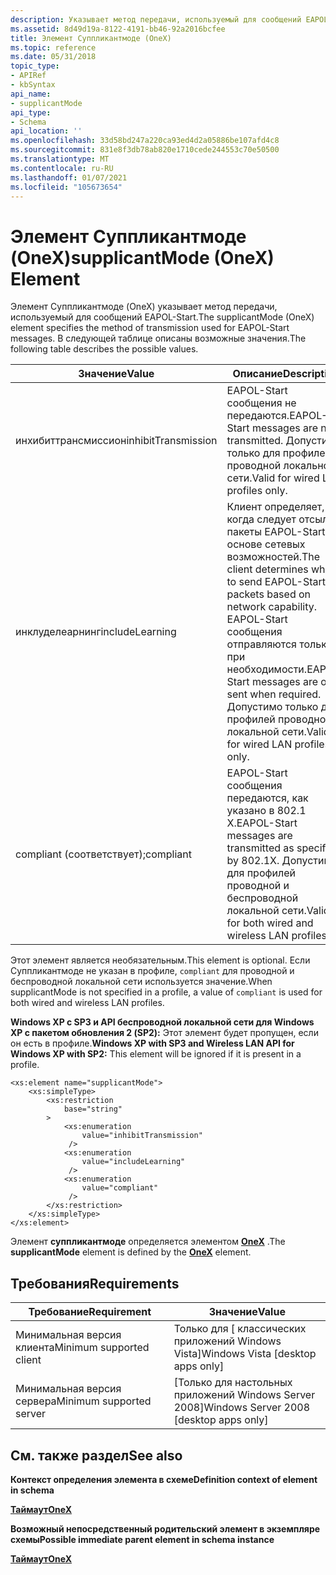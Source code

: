 ```yaml
---
description: Указывает метод передачи, используемый для сообщений EAPOL-Start.
ms.assetid: 8d49d19a-8122-4191-bb46-92a2016bcfee
title: Элемент Суппликантмоде (OneX)
ms.topic: reference
ms.date: 05/31/2018
topic_type:
- APIRef
- kbSyntax
api_name:
- supplicantMode
api_type:
- Schema
api_location: ''
ms.openlocfilehash: 33d58bd247a220ca93ed4d2a05886be107afd4c8
ms.sourcegitcommit: 831e8f3db78ab820e1710cede244553c70e50500
ms.translationtype: MT
ms.contentlocale: ru-RU
ms.lasthandoff: 01/07/2021
ms.locfileid: "105673654"
---
```

# <a name="supplicantmode-onex-element"></a><span data-ttu-id="b0a7f-103">Элемент Суппликантмоде (OneX)</span><span class="sxs-lookup"><span data-stu-id="b0a7f-103">supplicantMode (OneX) Element</span></span>

<span data-ttu-id="b0a7f-104">Элемент Суппликантмоде (OneX) указывает метод передачи, используемый для сообщений EAPOL-Start.</span><span class="sxs-lookup"><span data-stu-id="b0a7f-104">The supplicantMode (OneX) element specifies the method of transmission used for EAPOL-Start messages.</span></span> <span data-ttu-id="b0a7f-105">В следующей таблице описаны возможные значения.</span><span class="sxs-lookup"><span data-stu-id="b0a7f-105">The following table describes the possible values.</span></span>



| <span data-ttu-id="b0a7f-106">Значение</span><span class="sxs-lookup"><span data-stu-id="b0a7f-106">Value</span></span>               | <span data-ttu-id="b0a7f-107">Описание</span><span class="sxs-lookup"><span data-stu-id="b0a7f-107">Description</span></span>                                                                                                                                                              |
|---------------------|--------------------------------------------------------------------------------------------------------------------------------------------------------------------------|
| <span data-ttu-id="b0a7f-108">инхибиттрансмиссион</span><span class="sxs-lookup"><span data-stu-id="b0a7f-108">inhibitTransmission</span></span> | <span data-ttu-id="b0a7f-109">EAPOL-Start сообщения не передаются.</span><span class="sxs-lookup"><span data-stu-id="b0a7f-109">EAPOL-Start messages are not transmitted.</span></span> <span data-ttu-id="b0a7f-110">Допустимо только для профилей проводной локальной сети.</span><span class="sxs-lookup"><span data-stu-id="b0a7f-110">Valid for wired LAN profiles only.</span></span>                                                                                             |
| <span data-ttu-id="b0a7f-111">инклуделеарнинг</span><span class="sxs-lookup"><span data-stu-id="b0a7f-111">includeLearning</span></span>     | <span data-ttu-id="b0a7f-112">Клиент определяет, когда следует отсылать пакеты EAPOL-Start на основе сетевых возможностей.</span><span class="sxs-lookup"><span data-stu-id="b0a7f-112">The client determines when to send EAPOL-Start packets based on network capability.</span></span> <span data-ttu-id="b0a7f-113">EAPOL-Start сообщения отправляются только при необходимости.</span><span class="sxs-lookup"><span data-stu-id="b0a7f-113">EAPOL-Start messages are only sent when required.</span></span> <span data-ttu-id="b0a7f-114">Допустимо только для профилей проводной локальной сети.</span><span class="sxs-lookup"><span data-stu-id="b0a7f-114">Valid for wired LAN profiles only.</span></span> |
| <span data-ttu-id="b0a7f-115">compliant (соответствует);</span><span class="sxs-lookup"><span data-stu-id="b0a7f-115">compliant</span></span>           | <span data-ttu-id="b0a7f-116">EAPOL-Start сообщения передаются, как указано в 802.1 X.</span><span class="sxs-lookup"><span data-stu-id="b0a7f-116">EAPOL-Start messages are transmitted as specified by 802.1X.</span></span> <span data-ttu-id="b0a7f-117">Допустимо для профилей проводной и беспроводной локальной сети.</span><span class="sxs-lookup"><span data-stu-id="b0a7f-117">Valid for both wired and wireless LAN profiles.</span></span>                                                             |



 

<span data-ttu-id="b0a7f-118">Этот элемент является необязательным.</span><span class="sxs-lookup"><span data-stu-id="b0a7f-118">This element is optional.</span></span> <span data-ttu-id="b0a7f-119">Если Суппликантмоде не указан в профиле, `compliant` для проводной и беспроводной локальной сети используется значение.</span><span class="sxs-lookup"><span data-stu-id="b0a7f-119">When supplicantMode is not specified in a profile, a value of `compliant` is used for both wired and wireless LAN profiles.</span></span>

<span data-ttu-id="b0a7f-120">**Windows XP с SP3 и API беспроводной локальной сети для Windows XP с пакетом обновления 2 (SP2):** Этот элемент будет пропущен, если он есть в профиле.</span><span class="sxs-lookup"><span data-stu-id="b0a7f-120">**Windows XP with SP3 and Wireless LAN API for Windows XP with SP2:** This element will be ignored if it is present in a profile.</span></span>

``` syntax
<xs:element name="supplicantMode">
    <xs:simpleType>
        <xs:restriction
            base="string"
        >
            <xs:enumeration
                value="inhibitTransmission"
             />
            <xs:enumeration
                value="includeLearning"
             />
            <xs:enumeration
                value="compliant"
             />
        </xs:restriction>
    </xs:simpleType>
</xs:element>
```

<span data-ttu-id="b0a7f-121">Элемент **суппликантмоде** определяется элементом [**OneX**](onexschema-onex-element.md) .</span><span class="sxs-lookup"><span data-stu-id="b0a7f-121">The **supplicantMode** element is defined by the [**OneX**](onexschema-onex-element.md) element.</span></span>

## <a name="requirements"></a><span data-ttu-id="b0a7f-122">Требования</span><span class="sxs-lookup"><span data-stu-id="b0a7f-122">Requirements</span></span>



| <span data-ttu-id="b0a7f-123">Требование</span><span class="sxs-lookup"><span data-stu-id="b0a7f-123">Requirement</span></span> | <span data-ttu-id="b0a7f-124">Значение</span><span class="sxs-lookup"><span data-stu-id="b0a7f-124">Value</span></span> |
|-------------------------------------|------------------------------------------------------|
| <span data-ttu-id="b0a7f-125">Минимальная версия клиента</span><span class="sxs-lookup"><span data-stu-id="b0a7f-125">Minimum supported client</span></span><br/> | <span data-ttu-id="b0a7f-126">Только для \[ классических приложений Windows Vista\]</span><span class="sxs-lookup"><span data-stu-id="b0a7f-126">Windows Vista \[desktop apps only\]</span></span><br/>       |
| <span data-ttu-id="b0a7f-127">Минимальная версия сервера</span><span class="sxs-lookup"><span data-stu-id="b0a7f-127">Minimum supported server</span></span><br/> | <span data-ttu-id="b0a7f-128">\[Только для настольных приложений Windows Server 2008\]</span><span class="sxs-lookup"><span data-stu-id="b0a7f-128">Windows Server 2008 \[desktop apps only\]</span></span><br/> |



## <a name="see-also"></a><span data-ttu-id="b0a7f-129">См. также раздел</span><span class="sxs-lookup"><span data-stu-id="b0a7f-129">See also</span></span>

<dl> <dt>

<span data-ttu-id="b0a7f-130">**Контекст определения элемента в схеме**</span><span class="sxs-lookup"><span data-stu-id="b0a7f-130">**Definition context of element in schema**</span></span>
</dt> <dt>

[<span data-ttu-id="b0a7f-131">**Таймаут**</span><span class="sxs-lookup"><span data-stu-id="b0a7f-131">**OneX**</span></span>](onexschema-onex-element.md)
</dt> <dt>

<span data-ttu-id="b0a7f-132">**Возможный непосредственный родительский элемент в экземпляре схемы**</span><span class="sxs-lookup"><span data-stu-id="b0a7f-132">**Possible immediate parent element in schema instance**</span></span>
</dt> <dt>

[<span data-ttu-id="b0a7f-133">**Таймаут**</span><span class="sxs-lookup"><span data-stu-id="b0a7f-133">**OneX**</span></span>](onexschema-onex-element.md)
</dt> </dl>

 

 





